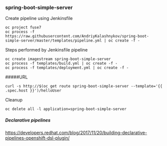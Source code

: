 ### spring-boot-simple-server

Create pipeline using Jenkinsfile
```
oc project fuse7
oc process -f https://raw.githubusercontent.com/AndriyKalashnykov/spring-boot-simple-server/master/templates/pipeline.yml | oc create -f -
```

Steps performed by Jenkinsfile pipeline
```
oc create imagestream spring-boot-simple-server
oc process -f templates/build.yml | oc create -f -
oc process -f templates/deployment.yml | oc create -f -
```

#####URL

```
curl -s http://$(oc get route spring-boot-simple-server --template='{{ .spec.host }}')/helloUser
```

Cleanup
```
oc delete all -l application=spring-boot-simple-server
```

##### Declarative pipelines
https://developers.redhat.com/blog/2017/11/20/building-declarative-pipelines-openshift-dsl-plugin/
